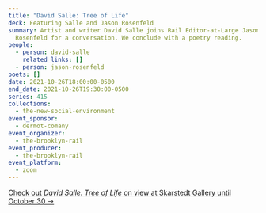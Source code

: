 ```yaml
---
title: "David Salle: Tree of Life"
deck: Featuring Salle and Jason Rosenfeld
summary: Artist and writer David Salle joins Rail Editor-at-Large Jason
  Rosenfeld for a conversation. We conclude with a poetry reading.
people:
  - person: david-salle
    related_links: []
  - person: jason-rosenfeld
poets: []
date: 2021-10-26T18:00:00-0500
end_date: 2021-10-26T19:30:00-0500
series: 415
collections:
  - the-new-social-environment
event_sponsor:
  - dermot-comany
event_organizer:
  - the-brooklyn-rail
event_producer:
  - the-brooklyn-rail
event_platform:
  - zoom
---
```

[Check out *David Salle: Tree of Life* on view at Skarstedt Gallery until October 30 →](https://www.skarstedt.com/exhibitions/david-salle-tree-of-life)